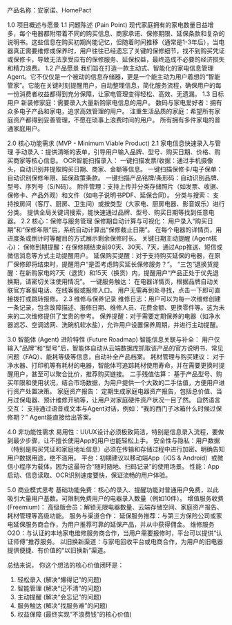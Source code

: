 产品名称：安家诺、HomePact

1.0 项目概述与愿景
1.1 问题陈述 (Pain Point)
现代家庭拥有的家电数量日益增多，每个电器都附带着不同的购买信息、商家承诺、保修期限、延保条款和复杂的说明书。这些信息在购买初期尚能记忆，但随着时间推移（通常是1-3年后），当电器真正需要维修或保养时，用户往往已经遗忘了关键的保修细节，找不到购买凭证或保修卡，导致无法享受应有的保修服务、延保权益，最终造成不必要的经济损失和精力浪费。
1.2 产品愿景
我们旨在打造一款主动式、智能化的家电信息管理Agent。它不仅仅是一个被动的信息存储器，更是一个能主动为用户着想的“智能管家”。它能在关键时刻提醒用户，自动整理信息，简化服务流程，确保用户的每一份消费者权益都得到充分保障，让家电管理变得轻松、高效、无遗漏。
1.3 目标用户
新装修家庭：需要录入大量新购家电信息的用户。
数码与家电爱好者：拥有众多电子产品和家电，追求高效管理的用户。
注重生活品质的家庭：希望所有家庭资产都得到妥善管理，不愿在琐事上浪费时间的用户。
所有拥有多件家电的普通家庭用户。

2.0 核心功能需求 (MVP - Minimum Viable Product)
2.1 家电信息快速录入与管理
手动录入：提供清晰的表单，引导用户输入品牌、型号、购买日期、价格、购买商家等核心信息。
OCR智能扫描录入：
一键扫描发票/收据：通过手机摄像头，自动识别并提取购买日期、商家、金额等信息。
一键扫描保修卡/电子保单：自动识别保修年限、延保政策条款。
一键扫描产品铭牌/条形码：自动识别品牌、型号、序列号（S/N码）。
附件管理：支持上传并分类存储照片（如发票、收据、保修卡、产品外观）和文件（如电子说明书PDF、延保合同）。
分类与搜索：
支持按房间（客厅、厨房、卫生间）或按类型（大家电、厨房电器、影音娱乐）进行分类。
提供全局关键词搜索，能快速通过品牌、型号、购买日期等找到任意电器。
2.2 核心：保修与服务管理
保修期自动计算与可视化：
用户录入“购买日期”和“保修年限”后，系统自动计算出“保修截止日期”。
在每个电器的详情页，用进度条或倒计时等醒目的方式展示剩余保修时长。
关键日期主动提醒 (Agent核心)：
保修到期提醒：在保修期结束前90天、30天、7天，通过App推送、短信或微信消息等方式主动提醒用户。
延保购买提醒：对于支持购买延保的电器，在原厂保修即将结束时，提醒用户“是否考虑购买延长保修服务？”。
“三包”退换货提醒：在新购家电的7天（退货）和15天（换货）内，提醒用户“产品正处于优先退换期，请密切关注使用情况”。
一键服务触达：
在电器详情页，根据品牌自动关联官方客服电话、在线客服或报修入口。
用户无需再到处寻找，点击一下即可直接拨打或跳转报修。
2.3 维修与保养记录
维修日志：用户可以为每一次维修创建一条记录，包含故障描述、报修日期、维修人员、花费金额、更换零件等。这为未来的二次维修提供了宝贵的参考。
保养提醒：对于需要定期保养的电器（如净水器滤芯、空调滤网、洗碗机软水盐），允许用户设置保养周期，并进行主动提醒。

3.0 智能体 (Agent) 进阶特性 (Future Roadmap)
智能信息关联与补全：
用户仅输入“品牌”和“型号”后，智能体自动从云端数据库抓取该产品的官方说明书、常见问题（FAQ）、能耗等级等信息，自动补全产品档案。
耗材管理与购买建议：
对于净水器、打印机等有耗材的电器，智能体可追踪耗材使用寿命，并在需要更换时提醒用户，甚至可以聚合比价，推荐购买链接。
二手残值估算：
基于产品型号、购买年限和使用状况，结合市场数据，为用户提供一个大致的二手估值，方便用户进行资产处置决策。
家庭资产报告：
定期生成家庭电器资产报告，包括总价值、当月过保电器、预计维修开销等，让用户对家庭硬件资产状况一目了然。
自然语言交互：
支持通过语音或文本与Agent对话，例如：“我的西门子冰箱什么时候过保修期？” Agent能直接给出答案。

4.0 非功能性需求
易用性：UI/UX设计必须极致简洁，特别是信息录入流程，要做到最少步骤，让不擅长使用App的用户也能轻松上手。
安全性与隐私：用户数据（特别是购买凭证和家庭地址信息）必须在传输和存储过程中进行加密。明确告知用户数据用途，绝不滥用。
平台：初期建议以移动端App（iOS & Android）或微信小程序为载体，因为这最符合“随时随地、扫码记录”的使用场景。
性能：App启动、信息读取、OCR识别速度要快，保证流畅的用户体验。

5.0 商业模式思考
基础功能免费：核心的录入、提醒功能对普通用户免费，以此吸引大量用户基数。可限制免费用户的电器录入数量（例如10件）。
增值服务收费 (Freemium)：
高级版会员：解锁无限电器数量、云端存储空间、家庭资产报告、耗材管理等高级功能。
服务与渠道合作：
延保服务推荐：与第三方保险公司或家电延保服务商合作，为用户推荐可靠的延保产品，并从中获得佣金。
维修服务O2O：与认证的本地家电维修服务商合作，当用户需要报修时，平台可以提供“认证师傅”推荐服务。
以旧换新渠道：与家电回收平台或电商合作，为用户的旧电器提供便捷、有价值的“以旧换新”渠道。

总结来说， 你这个想法的核心价值闭环是：
1. 轻松录入 (解决“懒得记”的问题)
2. 智能管理 (解决“记不清”的问题)
3. 主动提醒 (解决“会忘记”的问题)
4. 服务触达 (解决“找服务难”的问题)
5. 权益保障 (最终实现“不浪费钱”的核心价值)